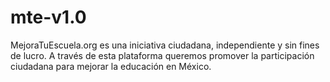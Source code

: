 mte-v1.0
========

MejoraTuEscuela.org es una iniciativa ciudadana, independiente y sin fines de lucro. A través de esta plataforma queremos promover la participación ciudadana para mejorar la educación en México.